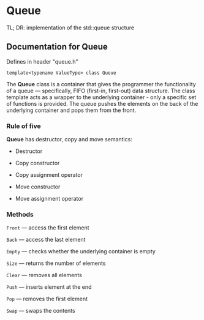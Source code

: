 # Queue

TL; DR: implementation of the std::queue structure

## Documentation for Queue

Defines in header "queue.h"

`template<typename ValueType> class Queue`

The **Queue** class is a container that gives the programmer
the functionality of a queue — specifically, FIFO (first-in, 
first-out) data structure. The class template acts as a wrapper 
to the underlying container - only a specific set of functions 
is provided. The queue pushes the elements on the back of the
underlying container and pops them from the front.

### Rule of five

**Queue** has destructor, copy and move semantics:

+ Destructor

+ Copy constructor

+ Copy assignment operator

+ Move constructor

+ Move assignment operator

### Methods

`Front` — access the first element

`Back` — access the last element

`Empty` — checks whether the underlying container is empty

`Size` — returns the number of elements

`Clear` — removes all elements

`Push` — inserts element at the end

`Pop` — removes the first element

`Swap` — swaps the contents